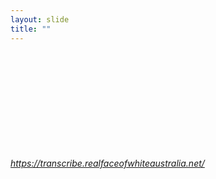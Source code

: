 ```yaml
---
layout: slide
title: ""
---
```


<section>
<iframe class="stretch" frameborder="0" marginheight="0" marginwidth="0" data-src="https://transcribe.realfaceofwhiteaustralia.net/"></iframe>
<h6><a class="external" href="https://transcribe.realfaceofwhiteaustralia.net/">https://transcribe.realfaceofwhiteaustralia.net/</a></h6>
</section>
